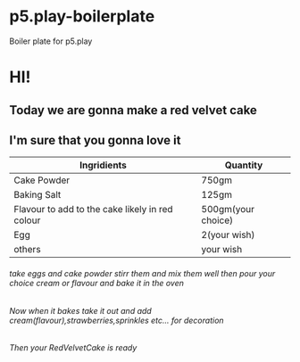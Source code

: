 # p5.play-boilerplate
Boiler plate for p5.play
# HI! 
## Today we are gonna make a red velvet cake
## I'm sure that you gonna love it
Ingridients | Quantity
------------ | -------------
Cake Powder | 750gm
Baking Salt | 125gm
Flavour to add to the cake likely in red colour | 500gm(your choice)
Egg | 2(your wish)
others | your wish
###### take eggs and cake powder stirr them and mix them well then pour your choice cream or flavour and bake it in the oven
###### Now when it bakes take it out and add cream(flavour),strawberries,sprinkles etc... for decoration
###### Then your RedVelvetCake is ready